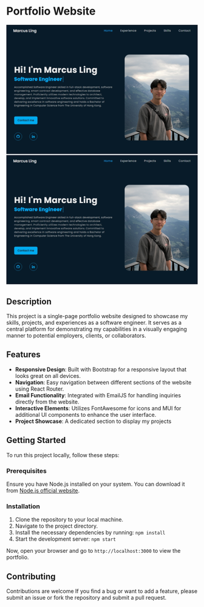 # Portfolio Website

![Portfolio Screenshot](.\src\assets\img\projects\project_portfolio.jpeg)
![Portfolio Screenshot](.\\src\\assets\\img\\projects\\project_portfolio.jpeg)

## Description

This project is a single-page portfolio website designed to showcase my skills, projects, and experiences as a software engineer. It serves as a central platform for demonstrating my capabilities in a visually engaging manner to potential employers, clients, or collaborators.

## Features

- **Responsive Design**: Built with Bootstrap for a responsive layout that looks great on all devices.
- **Navigation**: Easy navigation between different sections of the website using React Router.
- **Email Functionality**: Integrated with EmailJS for handling inquiries directly from the website.
- **Interactive Elements**: Utilizes FontAwesome for icons and MUI for additional UI components to enhance the user interface.
- **Project Showcase**: A dedicated section to display my projects 

## Getting Started

To run this project locally, follow these steps:

### Prerequisites

Ensure you have Node.js installed on your system. You can download it from [Node.js official website](https://nodejs.org).

### Installation

1. Clone the repository to your local machine.
2. Navigate to the project directory.
3. Install the necessary dependencies by running: `npm install`
4. Start the development server: `npm start`

Now, open your browser and go to `http://localhost:3000` to view the portfolio.

## Contributing

Contributions are welcome If you find a bug or want to add a feature, please submit an issue or fork the repository and submit a pull request.
